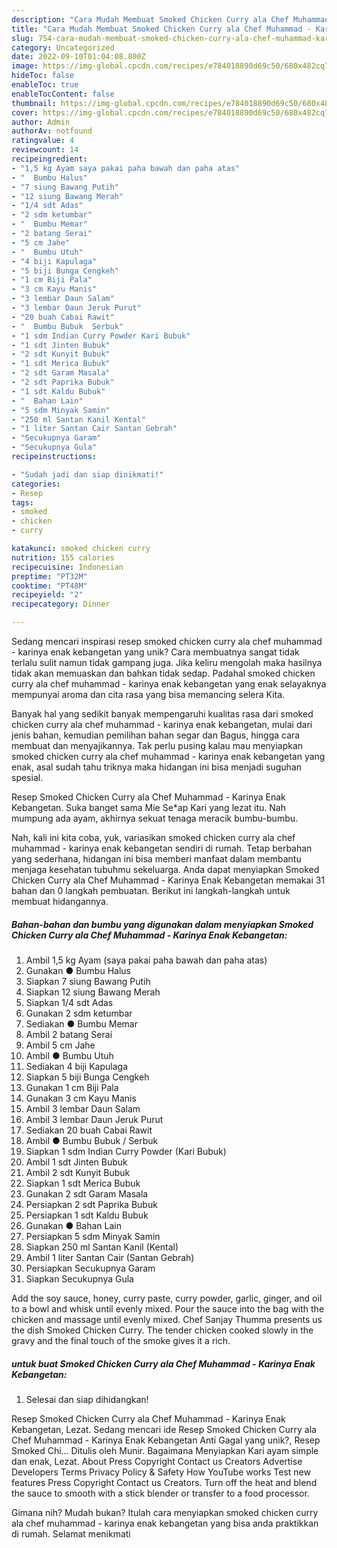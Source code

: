 ```yaml
---
description: "Cara Mudah Membuat Smoked Chicken Curry ala Chef Muhammad - Karinya Enak Kebangetan yang Lezat Sekali"
title: "Cara Mudah Membuat Smoked Chicken Curry ala Chef Muhammad - Karinya Enak Kebangetan yang Lezat Sekali"
slug: 754-cara-mudah-membuat-smoked-chicken-curry-ala-chef-muhammad-karinya-enak-kebangetan-yang-lezat-sekali
category: Uncategorized
date: 2022-09-10T01:04:08.800Z
image: https://img-global.cpcdn.com/recipes/e784018890d69c50/680x482cq70/smoked-chicken-curry-ala-chef-muhammad-karinya-enak-kebangetan-foto-resep-utama.jpg
hideToc: false
enableToc: true
enableTocContent: false
thumbnail: https://img-global.cpcdn.com/recipes/e784018890d69c50/680x482cq70/smoked-chicken-curry-ala-chef-muhammad-karinya-enak-kebangetan-foto-resep-utama.jpg
cover: https://img-global.cpcdn.com/recipes/e784018890d69c50/680x482cq70/smoked-chicken-curry-ala-chef-muhammad-karinya-enak-kebangetan-foto-resep-utama.jpg
author: Admin
authorAv: notfound
ratingvalue: 4
reviewcount: 14
recipeingredient:
- "1,5 kg Ayam saya pakai paha bawah dan paha atas"
- "  Bumbu Halus"
- "7 siung Bawang Putih"
- "12 siung Bawang Merah"
- "1/4 sdt Adas"
- "2 sdm ketumbar"
- "  Bumbu Memar"
- "2 batang Serai"
- "5 cm Jahe"
- "  Bumbu Utuh"
- "4 biji Kapulaga"
- "5 biji Bunga Cengkeh"
- "1 cm Biji Pala"
- "3 cm Kayu Manis"
- "3 lembar Daun Salam"
- "3 lembar Daun Jeruk Purut"
- "20 buah Cabai Rawit"
- "  Bumbu Bubuk  Serbuk"
- "1 sdm Indian Curry Powder Kari Bubuk"
- "1 sdt Jinten Bubuk"
- "2 sdt Kunyit Bubuk"
- "1 sdt Merica Bubuk"
- "2 sdt Garam Masala"
- "2 sdt Paprika Bubuk"
- "1 sdt Kaldu Bubuk"
- "  Bahan Lain"
- "5 sdm Minyak Samin"
- "250 ml Santan Kanil Kental"
- "1 liter Santan Cair Santan Gebrah"
- "Secukupnya Garam"
- "Secukupnya Gula"
recipeinstructions:

- "Sudah jadi dan siap dinikmati!"
categories:
- Resep
tags:
- smoked
- chicken
- curry

katakunci: smoked chicken curry 
nutrition: 155 calories
recipecuisine: Indonesian
preptime: "PT32M"
cooktime: "PT48M"
recipeyield: "2"
recipecategory: Dinner

---
```





Sedang mencari inspirasi resep smoked chicken curry ala chef muhammad - karinya enak kebangetan yang unik? Cara membuatnya sangat tidak terlalu sulit namun tidak gampang juga. Jika keliru mengolah maka hasilnya tidak akan memuaskan dan bahkan tidak sedap. Padahal smoked chicken curry ala chef muhammad - karinya enak kebangetan yang enak selayaknya mempunyai aroma dan cita rasa yang bisa memancing selera Kita.





Banyak hal yang sedikit banyak mempengaruhi kualitas rasa dari smoked chicken curry ala chef muhammad - karinya enak kebangetan, mulai dari jenis bahan, kemudian pemilihan bahan segar dan Bagus, hingga cara membuat dan menyajikannya. Tak perlu pusing kalau mau menyiapkan smoked chicken curry ala chef muhammad - karinya enak kebangetan yang enak,      asal sudah tahu triknya maka hidangan ini bisa menjadi suguhan spesial.














Resep Smoked Chicken Curry ala Chef Muhammad - Karinya Enak Kebangetan. Suka banget sama Mie Se*ap Kari yang lezat itu. Nah mumpung ada ayam, akhirnya sekuat tenaga meracik bumbu-bumbu.






Nah, kali ini kita coba, yuk, variasikan smoked chicken curry ala chef muhammad - karinya enak kebangetan sendiri di rumah. Tetap berbahan yang sederhana, hidangan ini bisa memberi manfaat dalam membantu menjaga kesehatan tubuhmu sekeluarga. Anda dapat menyiapkan Smoked Chicken Curry ala Chef Muhammad - Karinya Enak Kebangetan memakai 31 bahan dan 0 langkah pembuatan. Berikut ini langkah-langkah untuk membuat hidangannya.

<!--inarticleads1-->

##### Bahan-bahan dan bumbu yang digunakan dalam menyiapkan Smoked Chicken Curry ala Chef Muhammad - Karinya Enak Kebangetan:

1. Ambil 1,5 kg Ayam (saya pakai paha bawah dan paha atas)
1. Gunakan  ● Bumbu Halus
1. Siapkan 7 siung Bawang Putih
1. Siapkan 12 siung Bawang Merah
1. Siapkan 1/4 sdt Adas
1. Gunakan 2 sdm ketumbar
1. Sediakan  ● Bumbu Memar
1. Ambil 2 batang Serai
1. Ambil 5 cm Jahe
1. Ambil  ● Bumbu Utuh
1. Sediakan 4 biji Kapulaga
1. Siapkan 5 biji Bunga Cengkeh
1. Gunakan 1 cm Biji Pala
1. Gunakan 3 cm Kayu Manis
1. Ambil 3 lembar Daun Salam
1. Ambil 3 lembar Daun Jeruk Purut
1. Sediakan 20 buah Cabai Rawit
1. Ambil  ● Bumbu Bubuk / Serbuk
1. Siapkan 1 sdm Indian Curry Powder (Kari Bubuk)
1. Ambil 1 sdt Jinten Bubuk
1. Ambil 2 sdt Kunyit Bubuk
1. Siapkan 1 sdt Merica Bubuk
1. Gunakan 2 sdt Garam Masala
1. Persiapkan 2 sdt Paprika Bubuk
1. Persiapkan 1 sdt Kaldu Bubuk
1. Gunakan  ● Bahan Lain
1. Persiapkan 5 sdm Minyak Samin
1. Siapkan 250 ml Santan Kanil (Kental)
1. Ambil 1 liter Santan Cair (Santan Gebrah)
1. Persiapkan Secukupnya Garam
1. Siapkan Secukupnya Gula


Add the soy sauce, honey, curry paste, curry powder, garlic, ginger, and oil to a bowl and whisk until evenly mixed. Pour the sauce into the bag with the chicken and massage until evenly mixed. Chef Sanjay Thumma presents us the dish Smoked Chicken Curry. The tender chicken cooked slowly in the gravy and the final touch of the smoke gives it a rich. 

<!--inarticleads2-->

#####  untuk buat Smoked Chicken Curry ala Chef Muhammad - Karinya Enak Kebangetan:


1. Selesai dan siap dihidangkan!

Resep Smoked Chicken Curry ala Chef Muhammad - Karinya Enak Kebangetan, Lezat. Sedang mencari ide Resep Smoked Chicken Curry ala Chef Muhammad - Karinya Enak Kebangetan Anti Gagal yang unik?, Resep Smoked Chi… Ditulis oleh Munir. Bagaimana Menyiapkan Kari ayam simple dan enak, Lezat. About Press Copyright Contact us Creators Advertise Developers Terms Privacy Policy &amp; Safety How YouTube works Test new features Press Copyright Contact us Creators. Turn off the heat and blend the sauce to smooth with a stick blender or transfer to a food processor. 

Gimana nih? Mudah bukan? Itulah cara menyiapkan smoked chicken curry ala chef muhammad - karinya enak kebangetan yang bisa anda praktikkan di rumah. Selamat menikmati

